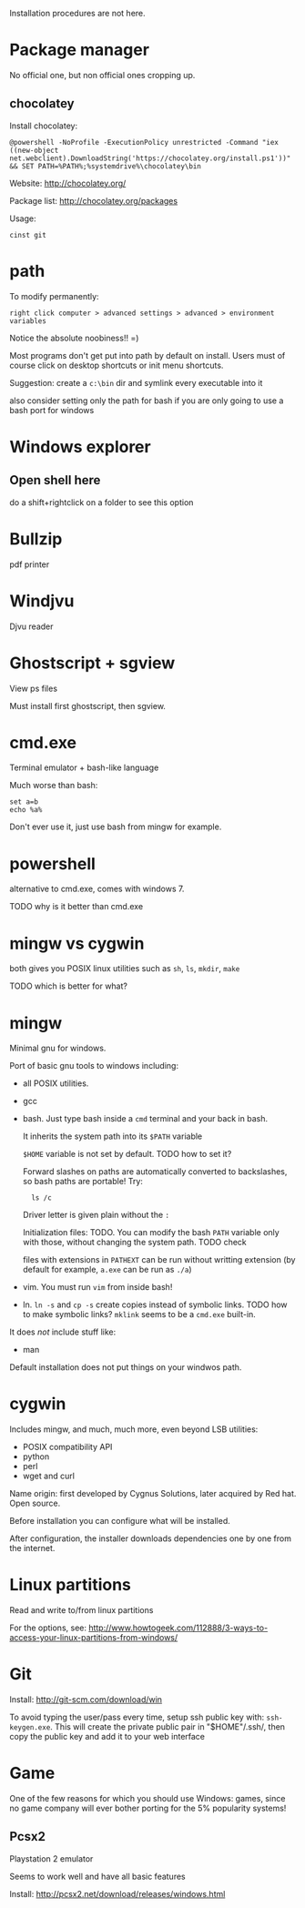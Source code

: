 Installation procedures are not here.

# Package manager

No official one, but non official ones cropping up.

## chocolatey

Install chocolatey:

    @powershell -NoProfile -ExecutionPolicy unrestricted -Command "iex ((new-object net.webclient).DownloadString('https://chocolatey.org/install.ps1'))" && SET PATH=%PATH%;%systemdrive%\chocolatey\bin

Website: <http://chocolatey.org/>

Package list: <http://chocolatey.org/packages>

Usage:

    cinst git

# path

To modify permanently:

    right click computer > advanced settings > advanced > environment variables

Notice the absolute noobiness!! =)

Most programs don't get put into path by default on install. Users must of course click on desktop shortcuts or init menu shortcuts.

Suggestion: create a `c:\bin` dir and symlink every executable into it

also consider setting only the path for bash if you are only going to use a bash port for windows

# Windows explorer

## Open shell here

do a shift+rightclick on a folder to see this option

# Bullzip

pdf printer

# Windjvu

Djvu reader

# Ghostscript + sgview

View ps files

Must install first ghostscript, then sgview.

# cmd.exe

Terminal emulator + bash-like language

Much worse than bash:

    set a=b
    echo %a%

Don't ever use it, just use bash from mingw for example.

# powershell

alternative to cmd.exe, comes with windows 7.

TODO why is it better than cmd.exe

# mingw vs cygwin 
both gives you POSIX linux utilities such as `sh`, `ls`, `mkdir`, `make`

TODO which is better for what?

# mingw

Minimal gnu for windows.

Port of basic gnu tools to windows including:

- all POSIX utilities.

- gcc

- bash. Just type bash inside a `cmd` terminal and your back in bash.

    It inherits the system path into its `$PATH` variable

    `$HOME` variable is not set by default. TODO how to set it?

    Forward slashes on paths are automatically converted to backslashes, so bash paths are portable! Try:

        ls /c

    Driver letter is given plain without the `:`

    Initialization files: TODO. You can modify the bash `PATH` variable only with those, without changing the system path. TODO check

    files with extensions in `PATHEXT` can be run without writting extension (by default for example, `a.exe` can be run as `./a`)

- vim. You must run `vim` from inside bash!

- ln. `ln -s` and `cp -s` create copies instead of symbolic links. TODO how to make symbolic links? `mklink` seems to be a `cmd.exe` built-in.

It does *not* include stuff like:

- man

Default installation does not put things on your windwos path.

# cygwin

Includes mingw, and much, much more, even beyond LSB utilities:

- POSIX compatibility API
- python
- perl
- wget and curl

Name origin: first developed by Cygnus Solutions, later acquired by Red hat. Open source.

Before installation you can configure what will be installed.

After configuration, the installer downloads dependencies one by one from the internet.

# Linux partitions

Read and write to/from linux partitions

For the options, see: <http://www.howtogeek.com/112888/3-ways-to-access-your-linux-partitions-from-windows/>

# Git

Install: <http://git-scm.com/download/win>

To avoid typing the user/pass every time, setup ssh public key with: `ssh-keygen.exe`. This will create the private public pair in "$HOME"/.ssh/, then copy the public key and add it to your web interface

# Game

One of the few reasons for which you should use Windows: games, since no game company will ever bother porting for the 5% popularity systems!

## Pcsx2

Playstation 2 emulator

Seems to work well and have all basic features

Install: <http://pcsx2.net/download/releases/windows.html>
